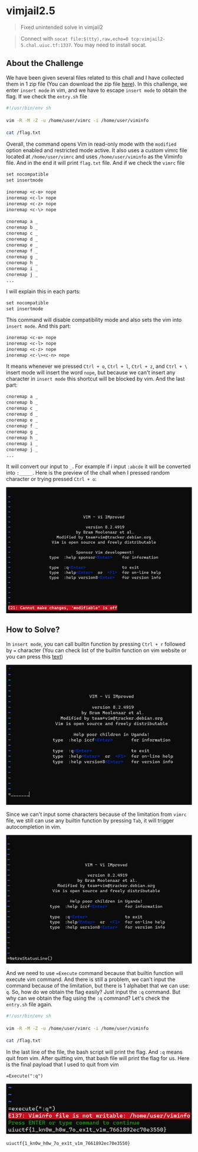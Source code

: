 # vimjail2.5
> Fixed unintended solve in vimjail2

> Connect with `socat file:$(tty),raw,echo=0 tcp:vimjail2-5.chal.uiuc.tf:1337`. You may need to install socat.

## About the Challenge
We have been given several files related to this chall and I have collected them in 1 zip file (You can download the zip file [here](vimjail2.5.zip)). In this challenge, we enter `insert mode` in vim, and we have to escape `insert mode` to obtain the flag. If we check the `entry.sh` file

```bash
#!/usr/bin/env sh

vim -R -M -Z -u /home/user/vimrc -i /home/user/viminfo

cat /flag.txt
```

Overall, the command opens Vim in read-only mode with the `modified` option enabled and restricted mode active. It also uses a custom vimrc file located at `/home/user/vimrc` and uses `/home/user/viminfo` as the Viminfo file. And in the end it will print `flag.txt` file. And if we check the `vimrc` file

```
set nocompatible
set insertmode

inoremap <c-o> nope
inoremap <c-l> nope
inoremap <c-z> nope
inoremap <c-\> nope

cnoremap a _
cnoremap b _
cnoremap c _
cnoremap d _
cnoremap e _
cnoremap f _
cnoremap g _
cnoremap h _
cnoremap i _
cnoremap j _
...
```

I will explain this in each parts:
```
set nocompatible
set insertmode
```

This command will disable compatibility mode and also sets the vim into `insert mode`. And this part:

```
inoremap <c-o> nope
inoremap <c-l> nope
inoremap <c-z> nope
inoremap <c-\><c-n> nope
```

It means whenever we pressed `Ctrl + o`, `Ctrl + l`, `Ctrl + z`, and `Ctrl + \` insert mode will insert the word `nope`, but because we can't insert any character in `insert mode` this shortcut will be blocked by vim. And the last part:

```
cnoremap a _
cnoremap b _
cnoremap c _
cnoremap d _
cnoremap e _
cnoremap f _
cnoremap g _
cnoremap h _
cnoremap i _
cnoremap j _
...
```

It will convert our input to `_`. For example if i input `:abcde` it will be converted into `:_____`. Here is the preview of the chall when I pressed random character or trying pressed `Ctrl + o`:

![preview](images/preview.png)

## How to Solve?
In `insert mode`, you can call builtin function by pressing `Ctrl + r` followed by `=` character (You can check list of the builtin function on vim website or you can press this [text](https://vimhelp.org/builtin.txt.html))

![builtin](images/builtin.png)

Since we can't input some characters because of the limitation from `vimrc` file, we still can use any builtin function by pressing `Tab`, it will trigger autocompletion in vim.

![autocomplete](images/autocomplete.png)

And we need to use `=Execute` command because that builtin function will execute vim command. And there is still a problem, we can't input the command because of the limitation, but there is 1 alphabet that we can use: `q`. So, how do we obtain the flag easily? Just input the `:q` command. But why can we obtain the flag using the `:q` command? Let's check the `entry.sh` file again.

```bash
#!/usr/bin/env sh

vim -R -M -Z -u /home/user/vimrc -i /home/user/viminfo

cat /flag.txt
```

In the last line of the file, the bash script will print the flag. And `:q` means quit from vim. After quitting vim, that bash file will print the flag for us. Here is the final payload that I used to quit from vim

```
=Execute(":q")
```

![flag](images/flag.png)

```
uiuctf{1_kn0w_h0w_7o_ex1t_v1m_7661892ec70e3550}
```